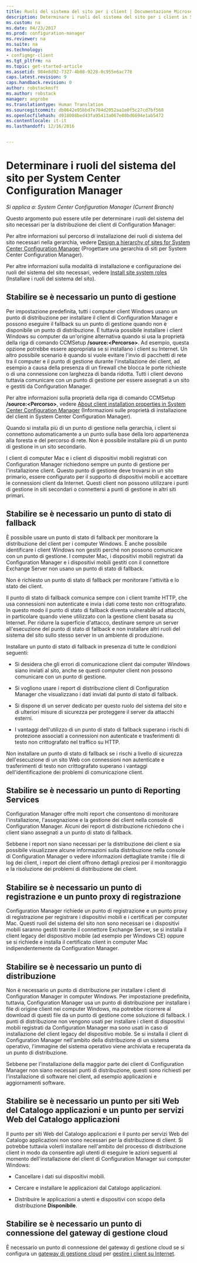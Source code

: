```yaml
---
title: Ruoli del sistema del sito per i client | Documentazione Microsoft
description: Determinare i ruoli del sistema del sito per i client in System Center Configuration Manager.
ms.custom: na
ms.date: 04/23/2017
ms.prod: configuration-manager
ms.reviewer: na
ms.suite: na
ms.technology:
- configmgr-client
ms.tgt_pltfrm: na
ms.topic: get-started-article
ms.assetid: 984e8d92-7327-4b08-9228-0c955e6ac778
caps.latest.revision: 9
caps.handback.revision: 0
author: robstackmsft
ms.author: robstack
manager: angrobe
ms.translationtype: Human Translation
ms.sourcegitcommit: db0642e95bbd7e704d2052aa1e0f5c27cd7bf568
ms.openlocfilehash: d918008bed43fa95413a067e08bd6694e1ab5472
ms.contentlocale: it-it
ms.lasthandoff: 12/16/2016


---
```

# <a name="determine-the-site-system-roles-for-system-center-configuration-manager-clients"></a>Determinare i ruoli del sistema del sito per System Center Configuration Manager

*Si applica a: System Center Configuration Manager (Current Branch)*

Questo argomento può essere utile per determinare i ruoli del sistema del sito necessari per la distribuzione dei client di Configuration Manager:  

 Per altre informazioni sul percorso di installazione dei ruoli di sistema del sito necessari nella gerarchia, vedere [Design a hierarchy of sites for System Center Configuration Manager](../../../../core/plan-design/hierarchy/design-a-hierarchy-of-sites.md) (Progettare una gerarchia di siti per System Center Configuration Manager).  

 Per altre informazioni sulla modalità di installazione e configurazione dei ruoli del sistema del sito necessari, vedere [Install site system roles](../../../../core/servers/deploy/configure/install-site-system-roles.md) (Installare i ruoli del sistema del sito).  

##  <a name="determine-if-you-need-a-management-point"></a>Stabilire se è necessario un punto di gestione  
 Per impostazione predefinita, tutti i computer client Windows usano un punto di distribuzione per installare il client di Configuration Manager e possono eseguire il fallback su un punto di gestione quando non è disponibile un punto di distribuzione. È tuttavia possibile installare i client Windows su computer da un'origine alternativa quando si usa la proprietà della riga di comando CCMSetup **/source:<Percorso\>**. Ad esempio, questa opzione potrebbe essere appropriata se si installano i client su Internet. Un altro possibile scenario è quando si vuole evitare l'invio di pacchetti di rete tra il computer e il punto di gestione durante l'installazione dei client, ad esempio a causa della presenza di un firewall che blocca le porte richieste o di una connessione con larghezza di banda ridotta. Tutti i client devono tuttavia comunicare con un punto di gestione per essere assegnati a un sito e gestiti da Configuration Manager.  

 Per altre informazioni sulla proprietà della riga di comando CCMSetup **/source:<Percorso\>**, vedere [About client installation properties in System Center Configuration Manager](../../../../core/clients/deploy/about-client-installation-properties.md) (Informazioni sulle proprietà di installazione del client in System Center Configuration Manager).  

 Quando si installa più di un punto di gestione nella gerarchia, i client si connettono automaticamente a un punto sulla base della loro appartenenza alla foresta e del percorso di rete. Non è possibile installare più di un punto di gestione in un sito secondario.  

 I client di computer Mac e i client di dispositivi mobili registrati con Configuration Manager richiedono sempre un punto di gestione per l'installazione client. Questo punto di gestione deve trovarsi in un sito primario, essere configurato per il supporto di dispositivi mobili e accettare le connessioni client da Internet. Questi client non possono utilizzare i punti di gestione in siti secondari o connettersi a punti di gestione in altri siti primari.  

##  <a name="determine-if-you-need-a-fallback-status-point"></a>Stabilire se è necessario un punto di stato di fallback  
 È possibile usare un punto di stato di fallback per monitorare la distribuzione del client per i computer Windows. È anche possibile identificare i client Windows non gestiti perché non possono comunicare con un punto di gestione. I computer Mac, i dispositivi mobili registrati da Configuration Manager e i dispositivi mobili gestiti con il connettore Exchange Server non usano un punto di stato di fallback.  

 Non è richiesto un punto di stato di fallback per monitorare l'attività e lo stato dei client.  

 Il punto di stato di fallback comunica sempre con i client tramite HTTP, che usa connessioni non autenticate e invia i dati come testo non crittografato. In questo modo il punto di stato di fallback diventa vulnerabile ad attacchi, in particolare quando viene utilizzato con la gestione client basata su Internet. Per ridurre la superficie d'attacco, destinare sempre un server all'esecuzione del punto di stato di fallback e non installare altri ruoli del sistema del sito sullo stesso server in un ambiente di produzione.  

 Installare un punto di stato di fallback in presenza di tutte le condizioni seguenti:  

-   Si desidera che gli errori di comunicazione client dai computer Windows siano inviati al sito, anche se questi computer client non possono comunicare con un punto di gestione.  

-   Si vogliono usare i report di distribuzione client di Configuration Manager che visualizzano i dati inviati dal punto di stato di fallback.  

-   Si dispone di un server dedicato per questo ruolo del sistema del sito e di ulteriori misure di sicurezza per proteggere il server da attacchi esterni.  

-   I vantaggi dell'utilizzo di un punto di stato di fallback superano i rischi di protezione associati a connessioni non autenticate e trasferimenti di testo non crittografato nel traffico su HTTP.  

 Non installare un punto di stato di fallback se i rischi a livello di sicurezza dell'esecuzione di un sito Web con connessioni non autenticate e trasferimenti di testo non crittografato superano i vantaggi dell'identificazione dei problemi di comunicazione client.  

##  <a name="determine-whether-you-need-a-reporting-services-point"></a>Stabilire se è necessario un punto di Reporting Services  
 Configuration Manager offre molti report che consentono di monitorare l'installazione, l'assegnazione e la gestione dei client nella console di Configuration Manager. Alcuni dei report di distribuzione richiedono che i client siano assegnati a un punto di stato di fallback.  

 Sebbene i report non siano necessari per la distribuzione dei client e sia possibile visualizzare alcune informazioni sulla distribuzione nella console di Configuration Manager o vedere informazioni dettagliate tramite i file di log dei client, i report dei client offrono dettagli preziosi per il monitoraggio e la risoluzione dei problemi di distribuzione dei client.  

##  <a name="determine-if-you-need-an-enrollment-point-and-an-enrollment-proxy-point"></a>Stabilire se è necessario un punto di registrazione e un punto proxy di registrazione  
 Configuration Manager richiede un punto di registrazione e un punto proxy di registrazione per registrare i dispositivi mobili e i certificati per computer Mac. Questi ruoli del sistema del sito non sono necessari se i dispositivi mobili saranno gestiti tramite il connettore Exchange Server, se si installa il client legacy del dispositivo mobile (ad esempio per Windows CE) oppure se si richiede e installa il certificato client in computer Mac indipendentemente da Configuration Manager.  

##  <a name="determine-if-you-need-a-distribution-point"></a>Stabilire se è necessario un punto di distribuzione  
 Non è necessario un punto di distribuzione per installare i client di Configuration Manager in computer Windows. Per impostazione predefinita, tuttavia, Configuration Manager usa un punto di distribuzione per installare i file di origine client nei computer Windows, ma potrebbe ricorrere al download di questi file da un punto di gestione come soluzione di fallback. I punti di distribuzione non vengono usati per installare i client di dispositivi mobili registrati da Configuration Manager ma sono usati in caso di installazione del client legacy del dispositivo mobile. Se si installa il client di Configuration Manager nell'ambito della distribuzione di un sistema operativo, l'immagine del sistema operativo viene archiviata e recuperata da un punto di distribuzione.  

 Sebbene per l'installazione della maggior parte dei client di Configuration Manager non siano necessari punti di distribuzione, questi sono richiesti per l'installazione di software nei client, ad esempio applicazioni e aggiornamenti software.  

##  <a name="determine-if-you-need-an-application-catalog-website-point-and-an-application-catalog-web-services-point"></a>Stabilire se è necessario un punto per siti Web del Catalogo applicazioni e un punto per servizi Web del Catalogo applicazioni  
 Il punto per siti Web del Catalogo applicazioni e il punto per servizi Web del Catalogo applicazioni non sono necessari per la distribuzione di client. Si potrebbe tuttavia volerli installare nell'ambito del processo di distribuzione client in modo da consentire agli utenti di eseguire le azioni seguenti al momento dell'installazione del client di Configuration Manager sui computer Windows:  

-   Cancellare i dati sui dispositivi mobili.  

-   Cercare e installare le applicazioni dal Catalogo applicazioni.  

-   Distribuire le applicazioni a utenti e dispositivi con scopo della distribuzione **Disponibile**.  

##  <a name="determine-whether-you-require-a-cloud-management-gateway-connector-point"></a>Stabilire se è necessario un punto di connessione del gateway di gestione cloud 

È necessario un punto di connessione del gateway di gestione cloud se si configura un [gateway di gestione cloud](/sccm/core/clients/manage/setup-cloud-management-gateway) per [gestire i client su Internet](/sccm/core/clients/manage/manage-clients-internet).


 
